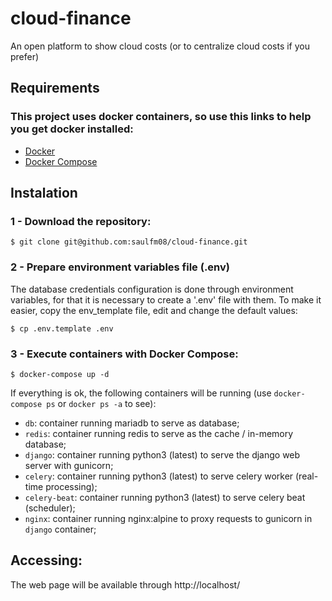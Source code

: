 # cloud-finance
An open platform to show cloud costs (or to centralize cloud costs if you prefer)

## Requirements
### This project uses docker containers, so use this links to help you get docker installed:
- [Docker](https://docs.docker.com/install/linux/docker-ce/centos/)
- [Docker Compose](https://docs.docker.com/compose/install/)

## Instalation
### 1 - Download the repository:
```
$ git clone git@github.com:saulfm08/cloud-finance.git
```

### 2 - Prepare environment variables file (.env)
The database credentials configuration is done through environment variables, for that it is necessary to create a '.env' file with them.
To make it easier, copy the env_template file, edit and change the default values:
```
$ cp .env.template .env

```

### 3 - Execute containers with Docker Compose:
```
$ docker-compose up -d
```
If everything is ok, the following containers will be running (use ```docker-compose ps``` or ```docker ps -a``` to see):

- ```db```: container running mariadb to serve as database;
- ```redis```: container running redis to serve as the cache / in-memory database;
- ```django```: container running python3 (latest) to serve the django web server with gunicorn;
- ```celery```: container running python3 (latest) to serve celery worker (real-time processing);
- ```celery-beat```: container running python3 (latest) to serve celery beat (scheduler);
- ```nginx```: container running nginx:alpine to proxy requests to gunicorn in ```django``` container;


## Accessing:
The web page will be available through http://localhost/
